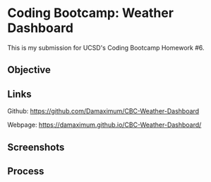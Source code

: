 # Coding Bootcamp: Weather Dashboard

This is my submission for UCSD's Coding Bootcamp Homework #6.

## Objective

## Links

Github: https://github.com/Damaximum/CBC-Weather-Dashboard

Webpage:  https://damaximum.github.io/CBC-Weather-Dashboard/

## Screenshots

## Process
